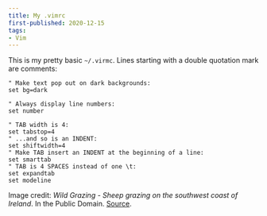 ```yaml
---
title: My .vimrc
first-published: 2020-12-15
tags:
- Vim
---
```


This is my pretty basic `~/.virmc`. Lines starting with a double quotation mark are comments:

```
" Make text pop out on dark backgrounds:
set bg=dark

" Always display line numbers:
set number

" TAB width is 4:
set tabstop=4
" ...and so is an INDENT:
set shiftwidth=4
" Make TAB insert an INDENT at the beginning of a line:
set smarttab
" TAB is 4 SPACES instead of one \t:
set expandtab
set modeline
```

Image credit: *Wild Grazing - Sheep grazing on the southwest coast of Ireland*. In the Public Domain.
[Source](https://www.publicdomainpictures.net/en/view-image.php?image=9953&picture=wild-grazing).

